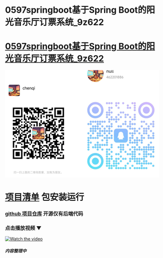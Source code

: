 # 0597springboot基于Spring Boot的阳光音乐厅订票系统_9z622


# [0597springboot基于Spring Boot的阳光音乐厅订票系统_9z622](https://github.com/GraduationProject-springboot/0597springboot)

![picture](https://raw.githubusercontent.com/GraduationProject-springboot/.github/main/img/wx.png)

# [项目清单](https://chenqi1990.site) 包安装运行

### [github 项目仓库](https://github.com/GraduationProject-springboot/allSpringbootProjects) 开源仅有后端代码

### 点击播放视频 ▼
[![Watch the video](https://i.sstatic.net/Vp2cE.png)]()


#####   内容整理中  












